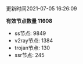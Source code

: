 更新时间2021-07-05 16:26:09

**有效节点数量 11608**
- ss节点: 9849
- v2ray节点: 1384
- trojan节点: 130
- ssr节点: 245
